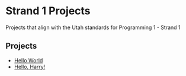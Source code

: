 # Strand 1 Projects
Projects that align with the Utah standards for Programming 1 - Strand 1

## Projects
* [Hello World](../projects/hello_world.md)
* [Hello, Harry!](../projects/hi_harry.md)
